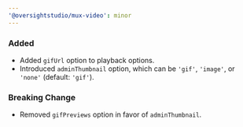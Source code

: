 ```yaml
---
'@oversightstudio/mux-video': minor
---
```


### Added  
- Added `gifUrl` option to playback options.  
- Introduced `adminThumbnail` option, which can be `'gif'`, `'image'`, or `'none'` (default: `'gif'`).  

### Breaking Change  
- Removed `gifPreviews` option in favor of `adminThumbnail`.  

